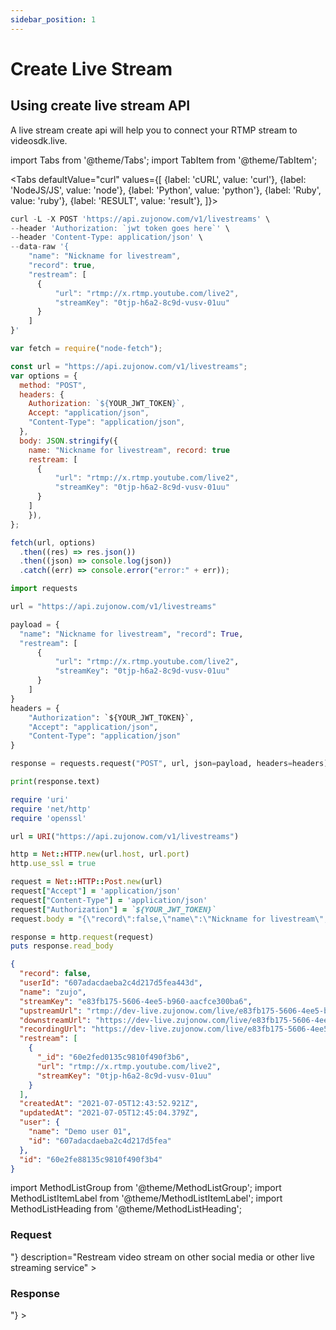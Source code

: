 ```yaml
---
sidebar_position: 1
---
```


# Create Live Stream

## Using create live stream API

A live stream create api will help you to connect your RTMP stream to videosdk.live.


import Tabs from '@theme/Tabs';
import TabItem from '@theme/TabItem';



<Tabs
defaultValue="curl"
values={[
{label: 'cURL', value: 'curl'},
{label: 'NodeJS/JS', value: 'node'},
{label: 'Python', value: 'python'},
{label: 'Ruby', value: 'ruby'},
{label: 'RESULT', value: 'result'},
]}>
<TabItem value="curl">

```js
curl -L -X POST 'https://api.zujonow.com/v1/livestreams' \
--header 'Authorization: `jwt token goes here`' \
--header 'Content-Type: application/json' \
--data-raw '{
    "name": "Nickname for livestream",
    "record": true,
    "restream": [
      {
          "url": "rtmp://x.rtmp.youtube.com/live2",
          "streamKey": "0tjp-h6a2-8c9d-vusv-01uu"
      }
    ]
}'
```

</TabItem>
<TabItem value="node">

```js
var fetch = require("node-fetch");

const url = "https://api.zujonow.com/v1/livestreams";
var options = {
  method: "POST",
  headers: {
    Authorization: `${YOUR_JWT_TOKEN}`,
    Accept: "application/json",
    "Content-Type": "application/json",
  },
  body: JSON.stringify({
    name: "Nickname for livestream", record: true
    restream: [
      {
          "url": "rtmp://x.rtmp.youtube.com/live2",
          "streamKey": "0tjp-h6a2-8c9d-vusv-01uu"
      }
    ]
    }),
};

fetch(url, options)
  .then((res) => res.json())
  .then((json) => console.log(json))
  .catch((err) => console.error("error:" + err));
```

</TabItem>
<TabItem value="python">

```python
import requests

url = "https://api.zujonow.com/v1/livestreams"

payload = {
  "name": "Nickname for livestream", "record": True,
  "restream": [
      {
          "url": "rtmp://x.rtmp.youtube.com/live2",
          "streamKey": "0tjp-h6a2-8c9d-vusv-01uu"
      }
    ]
}
headers = {
    "Authorization": `${YOUR_JWT_TOKEN}`,
    "Accept": "application/json",
    "Content-Type": "application/json"
}

response = requests.request("POST", url, json=payload, headers=headers)

print(response.text)
```

</TabItem>
<TabItem value="ruby">

```ruby
require 'uri'
require 'net/http'
require 'openssl'

url = URI("https://api.zujonow.com/v1/livestreams")

http = Net::HTTP.new(url.host, url.port)
http.use_ssl = true

request = Net::HTTP::Post.new(url)
request["Accept"] = 'application/json'
request["Content-Type"] = 'application/json'
request["Authorization"] = `${YOUR_JWT_TOKEN}`
request.body = "{\"record\":false,\"name\":\"Nickname for livestream\",\"restream\": [ { \"url\": \"rtmp://x.rtmp.youtube.com/live2\", \"streamKey\": \"0tjp-h6a2-8c9d-vusv-01uu\" } ]}"

response = http.request(request)
puts response.read_body
```

</TabItem>
<TabItem value="result">

```json
{
  "record": false,
  "userId": "607adacdaeba2c4d217d5fea443d",
  "name": "zujo",
  "streamKey": "e83fb175-5606-4ee5-b960-aacfce300ba6",
  "upstreamUrl": "rtmp://dev-live.zujonow.com/live/e83fb175-5606-4ee5-b960-aacfce300ba6",
  "downstreamUrl": "https://dev-live.zujonow.com/live/e83fb175-5606-4ee5-b960-aacfce300ba6/index.m3u8",
  "recordingUrl": "https://dev-live.zujonow.com/live/e83fb175-5606-4ee5-b960-aacfce300ba6/storage/index.m3u8",
  "restream": [
    {
      "_id": "60e2fed0135c9810f490f3b6",
      "url": "rtmp://x.rtmp.youtube.com/live2",
      "streamKey": "0tjp-h6a2-8c9d-vusv-01uu"
    }
  ],
  "createdAt": "2021-07-05T12:43:52.921Z",
  "updatedAt": "2021-07-05T12:45:04.379Z",
  "user": {
    "name": "Demo user 01",
    "id": "607adacdaeba2c4d217d5fea"
  },
  "id": "60e2fe88135c9810f490f3b4"
}
```

</TabItem>
</Tabs>

import MethodListGroup from '@theme/MethodListGroup';
import MethodListItemLabel from '@theme/MethodListItemLabel';
import MethodListHeading from '@theme/MethodListHeading';

### Request

<MethodListGroup>
  <MethodListItemLabel name="__request" option={"required"} type={"object"} >
    <MethodListGroup>
      <MethodListHeading heading="Properties" />
      <MethodListItemLabel name="name" option={"required"} type={"string"} />
      <MethodListItemLabel name="record" option={"optional"} type={"boolean"} />
      <MethodListItemLabel name="restream"  type={"Array<object>"} description="Restream video stream on other social media or other live streaming service" >
        <MethodListGroup>
          <MethodListItemLabel name="url"  type={"string"} option={"required"} />
          <MethodListItemLabel name="streamKey" option={"required"}  type={"string"} />
        </MethodListGroup>
      </MethodListItemLabel>
    </MethodListGroup>
  </MethodListItemLabel>
</MethodListGroup>

### Response

<MethodListGroup>
  <MethodListItemLabel name="__response"  type={"object"} >
    <MethodListGroup>
      <MethodListHeading heading="Properties" />
      <MethodListItemLabel name="record"  type={"boolean"} />
      <MethodListItemLabel name="id"  type={"string"} />
      <MethodListItemLabel name="name"  type={"string"} />
      <MethodListItemLabel name="streamKey"  type={"string"} />
      <MethodListItemLabel name="upstreamUrl"  type={"string"} />
      <MethodListItemLabel name="downstreamUrl"  type={"string"} />
      <MethodListItemLabel name="recordingUrl"  type={"string"} />
    <MethodListItemLabel name="restream"    type={"Array<object>"} >
        <MethodListGroup>
          <MethodListItemLabel name="url"  type={"string"}  />
          <MethodListItemLabel name="streamKey" type={"string"} />
          <MethodListItemLabel name="id"   type={"string"} />
        </MethodListGroup>
      </MethodListItemLabel>
      <MethodListItemLabel name="createdAt"  type={"date"} />
      <MethodListItemLabel name="updatedAt"  type={"date"} />
    </MethodListGroup>
  </MethodListItemLabel>
</MethodListGroup>
